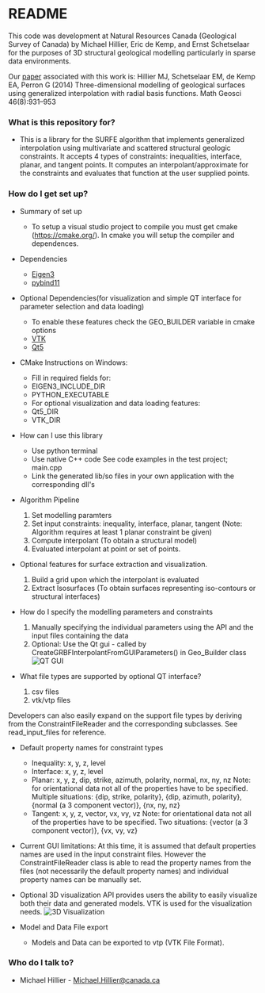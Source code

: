 # README #

This code was development at Natural Resources Canada (Geological Survey of Canada) by Michael Hillier, Eric de Kemp, and Ernst Schetselaar for the purposes of 3D structural geological modelling particularly in sparse data environments.  

Our [paper](https://link.springer.com/article/10.1007/s11004-014-9540-3) associated with this work is:
Hillier MJ, Schetselaar EM, de Kemp EA, Perron G (2014) Three-dimensional modelling of geological surfaces using generalized interpolation with radial basis functions. Math Geosci 46(8):931–953

### What is this repository for? ###

* This is a library for the SURFE algorithm that implements generalized interpolation using multivariate and scattered structural geologic constraints. It accepts 4 types of constraints: inequalities, interface, planar, and tangent points. It computes an interpolant/approximate for the constraints and evaluates that function at the user supplied points.

### How do I get set up? ###

* Summary of set up
	* To setup a visual studio project to compile you must get cmake (https://cmake.org/). In cmake you will setup the compiler and dependences.

* Dependencies
	* [Eigen3](http://eigen.tuxfamily.org)
	* [pybind11](https://github.com/pybind/pybind11)
* Optional Dependencies(for visualization and simple QT interface for parameter selection and data loading)
	* To enable these features check the GEO_BUILDER variable in cmake options
	* [VTK](https://vtk.org/)
	* [Qt5](https://www.qt.io/download)
* CMake Instructions on Windows:
	* Fill in required fields for:
	* EIGEN3_INCLUDE_DIR
	* PYTHON_EXECUTABLE
	* For optional visualization and data loading features:
	* Qt5_DIR
	* VTK_DIR
 
* How can I use this library
	* Use python terminal 
	* Use native C++ code
	See code examples in the test project; main.cpp
	* Link the generated lib/so files in your own application with the corresponding dll's 

* Algorithm Pipeline
	1. Set modelling paramters
	2. Set input constraints: inequality, interface, planar, tangent (Note: Algorithm requires at least 1 planar constraint be given)
	3. Compute interpolant (To obtain a structural model)
	4. Evaluated interpolant at point or set of points.
* Optional features for surface extraction and visualization.
	1. Build a grid upon which the interpolant is evaluated   
	2. Extract Isosurfaces (To obtain surfaces representing iso-contours or structural interfaces)

* How do I specify the modelling parameters and constraints
	1. Manually specifying the individual parameters using the API and the input files containing the data
	2. Optional: Use the Qt gui - called by CreateGRBFInterpolantFromGUIParameters() in Geo_Builder class
![QT GUI](/docs/gui.JPG?raw=true)

* What file types are supported by optional QT interface?
	1. csv files
	2. vtk/vtp files

Developers can also easily expand on the support file types by deriving from the ConstraintFileReader and the corresponding subclasses. See read_input_files for reference.

* Default property names for constraint types
	* Inequality: x, y, z, level
	* Interface: x, y, z, level
	* Planar: x, y, z, dip, strike, azimuth, polarity, normal, nx, ny, nz
	Note: for orientational data not all of the properties have to be specified. 
	Multiple situations: {dip, strike, polarity}, {dip, azimuth, polarity}, {normal (a 3 component vector)}, {nx, ny, nz}
	* Tangent: x, y, z, vector, vx, vy, vz
	Note: for orientational data not all of the properties have to be specified. 
	Two situations:  {vector (a 3 component vector)}, {vx, vy, vz}
	
* Current GUI limitations:
At this time, it is assumed that default properties names are used in the input constraint files. However the ConstraintFileReader class is able to read the property names from the files (not necessarily the default property names) and individual property names can be manually set.

* Optional 3D visualization
API provides users the ability to easily visualize both their data and generated models. VTK is used for the visualization needs.
![3D Visualization](/docs/3dViz.JPG?raw=true)

* Model and Data File export
	* Models and Data can be exported to vtp (VTK File Format).

### Who do I talk to? ###

* Michael Hillier - Michael.Hillier@canada.ca
